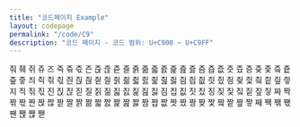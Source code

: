 ```yaml
---
title: "코드페이지 Example"
layout: codepage
permalink: "/code/C9"
description: "코드 페이지 - 코드 범위: U+C900 ~ U+C9FF"
---
```


<span class="code tofu"></span>
<span class="code tofu"></span>
<span class="code tofu"></span>
<span class="code tofu"></span>
<span class="code tofu"></span>
<span class="code tofu"></span>
<span class="code tofu"></span>
<span class="code tofu"></span>
<span class="code tofu"></span>
<span class="code tofu"></span>
<span class="code tofu"></span>
<span class="code tofu"></span>
<span class="code tofu"></span>
<span class="code tofu"></span>
<span class="code tofu"></span>
<span class="code tofu"></span>
<span class="code tofu"></span>
<span class="code tofu"></span>
<span class="code tofu"></span>
<span class="code tofu"></span>
<span class="code tofu"></span>
<span class="code tofu"></span>
<span class="code tofu"></span>
<span class="code tofu"></span>
<span class="character">줘</span>
<span class="code tofu"></span>
<span class="code tofu"></span>
<span class="code tofu"></span>
<span class="code tofu"></span>
<span class="code tofu"></span>
<span class="code tofu"></span>
<span class="code tofu"></span>
<span class="code tofu"></span>
<span class="code tofu"></span>
<span class="code tofu"></span>
<span class="code tofu"></span>
<span class="code tofu"></span>
<span class="code tofu"></span>
<span class="code tofu"></span>
<span class="code tofu"></span>
<span class="code tofu"></span>
<span class="code tofu"></span>
<span class="code tofu"></span>
<span class="code tofu"></span>
<span class="code tofu"></span>
<span class="code tofu"></span>
<span class="code tofu"></span>
<span class="code tofu"></span>
<span class="code tofu"></span>
<span class="code tofu"></span>
<span class="code tofu"></span>
<span class="code tofu"></span>
<span class="character">줴</span>
<span class="code tofu"></span>
<span class="code tofu"></span>
<span class="code tofu"></span>
<span class="code tofu"></span>
<span class="code tofu"></span>
<span class="code tofu"></span>
<span class="code tofu"></span>
<span class="code tofu"></span>
<span class="code tofu"></span>
<span class="code tofu"></span>
<span class="code tofu"></span>
<span class="code tofu"></span>
<span class="code tofu"></span>
<span class="code tofu"></span>
<span class="code tofu"></span>
<span class="code tofu"></span>
<span class="code tofu"></span>
<span class="code tofu"></span>
<span class="code tofu"></span>
<span class="code tofu"></span>
<span class="code tofu"></span>
<span class="code tofu"></span>
<span class="code tofu"></span>
<span class="code tofu"></span>
<span class="code tofu"></span>
<span class="code tofu"></span>
<span class="code tofu"></span>
<span class="character">쥐</span>
<span class="code tofu"></span>
<span class="code tofu"></span>
<span class="code tofu"></span>
<span class="code tofu"></span>
<span class="code tofu"></span>
<span class="code tofu"></span>
<span class="code tofu"></span>
<span class="code tofu"></span>
<span class="code tofu"></span>
<span class="code tofu"></span>
<span class="code tofu"></span>
<span class="code tofu"></span>
<span class="code tofu"></span>
<span class="code tofu"></span>
<span class="code tofu"></span>
<span class="code tofu"></span>
<span class="code tofu"></span>
<span class="code tofu"></span>
<span class="code tofu"></span>
<span class="code tofu"></span>
<span class="code tofu"></span>
<span class="code tofu"></span>
<span class="code tofu"></span>
<span class="code tofu"></span>
<span class="code tofu"></span>
<span class="code tofu"></span>
<span class="code tofu"></span>
<span class="character">쥬</span>
<span class="code tofu"></span>
<span class="code tofu"></span>
<span class="code tofu"></span>
<span class="code tofu"></span>
<span class="code tofu"></span>
<span class="code tofu"></span>
<span class="code tofu"></span>
<span class="code tofu"></span>
<span class="code tofu"></span>
<span class="code tofu"></span>
<span class="code tofu"></span>
<span class="code tofu"></span>
<span class="code tofu"></span>
<span class="code tofu"></span>
<span class="code tofu"></span>
<span class="code tofu"></span>
<span class="code tofu"></span>
<span class="code tofu"></span>
<span class="code tofu"></span>
<span class="code tofu"></span>
<span class="code tofu"></span>
<span class="code tofu"></span>
<span class="code tofu"></span>
<span class="code tofu"></span>
<span class="code tofu"></span>
<span class="code tofu"></span>
<span class="code tofu"></span>
<span class="character">즈</span>
<span class="character">즉</span>
<span class="character">즊</span>
<span class="character">즋</span>
<span class="character">즌</span>
<span class="character">즍</span>
<span class="character">즎</span>
<span class="character">즏</span>
<span class="character">즐</span>
<span class="character">즑</span>
<span class="character">즒</span>
<span class="character">즓</span>
<span class="character">즔</span>
<span class="character">즕</span>
<span class="character">즖</span>
<span class="character">즗</span>
<span class="character">즘</span>
<span class="character">즙</span>
<span class="character">즚</span>
<span class="character">즛</span>
<span class="character">즜</span>
<span class="character">증</span>
<span class="character">즞</span>
<span class="character">즟</span>
<span class="character">즠</span>
<span class="character">즡</span>
<span class="character">즢</span>
<span class="character">즣</span>
<span class="character">즤</span>
<span class="character">즥</span>
<span class="character">즦</span>
<span class="character">즧</span>
<span class="character">즨</span>
<span class="character">즩</span>
<span class="character">즪</span>
<span class="character">즫</span>
<span class="character">즬</span>
<span class="character">즭</span>
<span class="character">즮</span>
<span class="character">즯</span>
<span class="character">즰</span>
<span class="character">즱</span>
<span class="character">즲</span>
<span class="character">즳</span>
<span class="character">즴</span>
<span class="character">즵</span>
<span class="character">즶</span>
<span class="character">즷</span>
<span class="character">즸</span>
<span class="character">즹</span>
<span class="character">즺</span>
<span class="character">즻</span>
<span class="character">즼</span>
<span class="character">즽</span>
<span class="character">즾</span>
<span class="character">즿</span>
<span class="character">지</span>
<span class="character">직</span>
<span class="character">짂</span>
<span class="character">짃</span>
<span class="character">진</span>
<span class="character">짅</span>
<span class="character">짆</span>
<span class="character">짇</span>
<span class="character">질</span>
<span class="character">짉</span>
<span class="character">짊</span>
<span class="character">짋</span>
<span class="character">짌</span>
<span class="character">짍</span>
<span class="character">짎</span>
<span class="character">짏</span>
<span class="character">짐</span>
<span class="character">집</span>
<span class="character">짒</span>
<span class="character">짓</span>
<span class="character">짔</span>
<span class="character">징</span>
<span class="character">짖</span>
<span class="character">짗</span>
<span class="character">짘</span>
<span class="character">짙</span>
<span class="character">짚</span>
<span class="character">짛</span>
<span class="character">짜</span>
<span class="character">짝</span>
<span class="character">짞</span>
<span class="character">짟</span>
<span class="character">짠</span>
<span class="character">짡</span>
<span class="character">짢</span>
<span class="character">짣</span>
<span class="character">짤</span>
<span class="character">짥</span>
<span class="character">짦</span>
<span class="character">짧</span>
<span class="character">짨</span>
<span class="character">짩</span>
<span class="character">짪</span>
<span class="character">짫</span>
<span class="character">짬</span>
<span class="character">짭</span>
<span class="character">짮</span>
<span class="character">짯</span>
<span class="character">짰</span>
<span class="character">짱</span>
<span class="character">짲</span>
<span class="character">짳</span>
<span class="character">짴</span>
<span class="character">짵</span>
<span class="character">짶</span>
<span class="character">짷</span>
<span class="character">째</span>
<span class="character">짹</span>
<span class="character">짺</span>
<span class="character">짻</span>
<span class="character">짼</span>
<span class="character">짽</span>
<span class="character">짾</span>
<span class="character">짿</span>